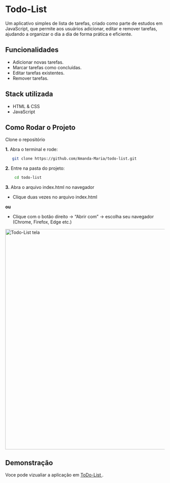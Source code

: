 # Todo-List
Um aplicativo simples de lista de tarefas, criado como parte de estudos em JavaScript, que permite aos usuários adicionar, editar e remover tarefas, ajudando a organizar o dia a dia de forma prática e eficiente.

## Funcionalidades

- Adicionar novas tarefas.
- Marcar tarefas como concluídas.
- Editar tarefas existentes.
- Remover tarefas.

## Stack utilizada

- HTML & CSS
- JavaScript

## Como Rodar o Projeto

Clone o repositório

**1.** Abra o terminal e rode:
```bash
   git clone https://github.com/Amanda-Maria/todo-list.git
```

**2.** Entre na pasta do projeto:

```bash
    cd todo-list
```

**3.** Abra o arquivo index.html no navegador
- Clique duas vezes no arquivo index.html
  
**ou**

- Clique com o botão direito → “Abrir com” → escolha seu navegador (Chrome, Firefox, Edge etc.)

  

<img width="859" height="698" alt="Todo-List tela" src="https://github.com/user-attachments/assets/1ba1f178-d4be-4d9d-9e61-db6719353fed" />

## Demonstração
Voce pode vizualiar a aplicação em [ToDo-List ](https://amanda-maria.github.io/todo-list/).
